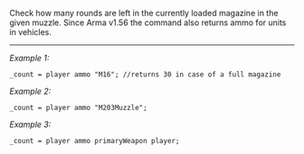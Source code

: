 Check how many rounds are left in the currently loaded magazine in the given muzzle. Since Arma v1.56 the command also returns ammo for units in vehicles.


---
*Example 1:*
```sqf
_count = player ammo "M16"; //returns 30 in case of a full magazine
```

*Example 2:*
```sqf
_count = player ammo "M203Muzzle";
```

*Example 3:*
```sqf
_count = player ammo primaryWeapon player;
```